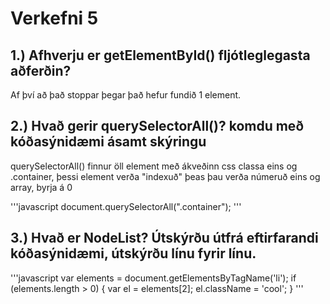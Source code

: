 # Verkefni 5
## 1.) Afhverju er getElementById() fljótleglegasta aðferðin?
Af því að það stoppar þegar það hefur fundið 1 element.

## 2.) Hvað gerir querySelectorAll()? komdu með kóðasýnidæmi ásamt skýringu
querySelectorAll() finnur öll element með ákveðinn css classa eins og .container, þessi element verða "indexuð" þeas þau verða númeruð eins og array, byrja á 0

'''javascript
    document.querySelectorAll(".container");
'''

## 3.) Hvað er NodeList? Útskýrðu útfrá eftirfarandi kóðasýnidæmi, útskýrðu línu fyrir línu.

'''javascript
    var elements = document.getElementsByTagName('li');
    if (elements.length > 0) {
    var el = elements[2];
    el.className = 'cool';
    }
'''